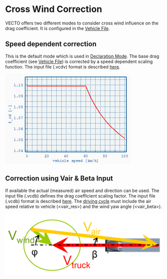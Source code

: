 
Cross Wind Correction
=====================



VECTO offers two different modes to consider cross wind influence on the drag coefficient. It is configured in the [Vehicle File](../GUI/VEH-Editor.html).


 Speed dependent correction
---------------------------

This is the default mode which is used in [Declaration Mode](calc_Declaration.html). The base drag coefficient (see [Vehicle File](../GUI/VEH-Editor.html)) is corrected by a speed dependent scaling function. The input file (.vcdv) format is described [here](../fileformat/VCDV.html).

 ![](pics/VCDV.png)


 Correction using Vair & Beta Input
-----------------------------------

If available the actual (measured) air speed and direction can be used. The input file (.vcdb) defines the drag coefficient scaling factor. The
input file (.vcdb) format is described [here](../fileformat/VCDB.html). The [driving cycle](../fileformat/VDRI.html) must include the air speed relative to vehicle (&lt;vair\_res&gt;) and the wind yaw angle (&lt;vair\_beta&gt;).

 ![](pics/VCDB.png)